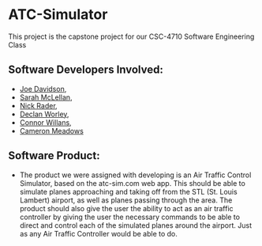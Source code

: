 # ATC-Simulator
 This project is the capstone project for our CSC-4710 Software Engineering Class

 ## Software Developers Involved: 

 - [Joe Davidson](https://www.linkedin.com/in/joseph-davidson-00/), 
 - [Sarah McLellan](https://www.linkedin.com/in/sarah-mclellan/), 
 - [Nick Rader](https://www.linkedin.com/in/nicholas-rader/), 
 - [Declan Worley](), 
 - [Connor Willans](), 
 - [Cameron Meadows](https://github.com/CameronMeadows)

 ## Software Product: 
 - The product we were assigned with developing is an Air Traffic Control Simulator, based on the atc-sim.com web app. This should be able to simulate planes approaching and taking off from the STL (St. Louis Lambert) airport, as well as planes passing through the area. The product should also give the user the ability to act as an air traffic controller by giving the user the necessary commands to be able to direct and control each of the simulated planes around the airport. Just as any Air Traffic Controller would be able to do. 
